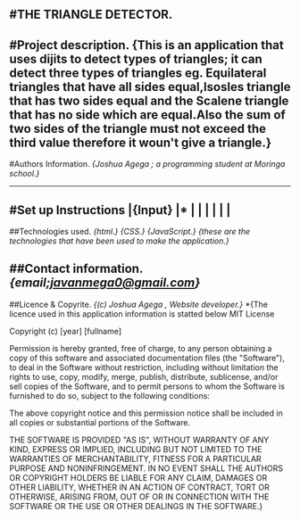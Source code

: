 #THE TRIANGLE DETECTOR.
---
#Project description.
**{This is an application that uses dijits to detect types of triangles;
  it can detect three types of triangles eg. Equilateral triangles that
  have all sides equal,Isosles triangle that has two sides equal and the
  Scalene triangle that has no side which are equal.Also the sum of two sides
  of the triangle must not exceed the third value therefore it woun't give a
  triangle.}**
---
#Authors Information.
*{Joshua Agega ; a programming student at Moringa school.}*

---
#Set up Instructions
|**{Input}**
|*
|
|
|
|
|
|
---
##Technologies used.
*{html.}*
*{CSS.}*
*{JavaScript.}*
*{these are the technologies that have been used to make the application.}*

##Contact information.
*{email;javanmega0@gmail.com}*
---
##Licence & Copyrite.
*{(c) Joshua Agega , Website developer.}*
*{The licence used in this application information is statted below
  MIT License

Copyright (c) [year] [fullname]

Permission is hereby granted, free of charge, to any person obtaining a copy
of this software and associated documentation files (the "Software"), to deal
in the Software without restriction, including without limitation the rights
to use, copy, modify, merge, publish, distribute, sublicense, and/or sell
copies of the Software, and to permit persons to whom the Software is
furnished to do so, subject to the following conditions:

The above copyright notice and this permission notice shall be included in all
copies or substantial portions of the Software.

THE SOFTWARE IS PROVIDED "AS IS", WITHOUT WARRANTY OF ANY KIND, EXPRESS OR
IMPLIED, INCLUDING BUT NOT LIMITED TO THE WARRANTIES OF MERCHANTABILITY,
FITNESS FOR A PARTICULAR PURPOSE AND NONINFRINGEMENT. IN NO EVENT SHALL THE
AUTHORS OR COPYRIGHT HOLDERS BE LIABLE FOR ANY CLAIM, DAMAGES OR OTHER
LIABILITY, WHETHER IN AN ACTION OF CONTRACT, TORT OR OTHERWISE, ARISING FROM,
OUT OF OR IN CONNECTION WITH THE SOFTWARE OR THE USE OR OTHER DEALINGS IN THE
SOFTWARE.}
